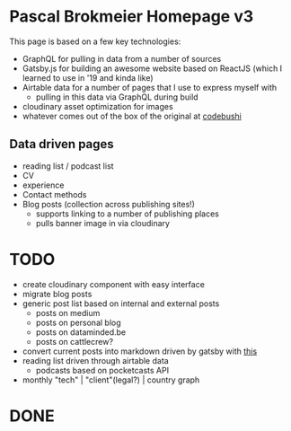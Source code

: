 # Pascal Brokmeier Homepage v3

This page is based on a few key technologies:
- GraphQL for pulling in data from a number of sources
- Gatsby.js for building an awesome website based on ReactJS (which I learned to use in '19 and kinda like)
- Airtable data for a number of pages that I use to express myself with
  - pulling in this data via GraphQL during build
- cloudinary asset optimization for images
- whatever comes out of the box of the original at [codebushi](https://github.com/codebushi/gatsby-starter-forty)


## Data driven pages

- reading list / podcast list
- CV
- experience
- Contact methods
- Blog posts (collection across publishing sites!)
    - supports linking to a number of publishing places
    - pulls banner image in via cloudinary

# TODO
- create cloudinary component with easy interface
- migrate blog posts
- generic post list based on internal and external posts
  - posts on medium
  - posts on personal blog
  - posts on dataminded.be
  - posts on cattlecrew?
- convert current posts into markdown driven by gatsby with [this](https://www.gatsbyjs.org/docs/adding-markdown-pages/)
- reading list driven through airtable data
    - podcasts based on pocketcasts API
- monthly "tech" | "client"(legal?) | country graph

# DONE